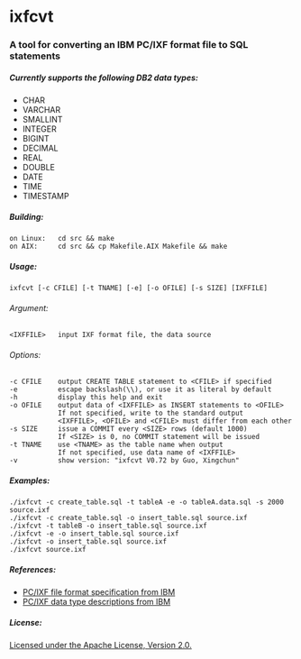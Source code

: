 # ixfcvt

### A tool for converting an IBM PC/IXF format file to SQL statements

##### Currently supports the following DB2 data types:
- CHAR
- VARCHAR
- SMALLINT
- INTEGER
- BIGINT
- DECIMAL
- REAL
- DOUBLE
- DATE
- TIME
- TIMESTAMP

##### Building:
    on Linux:   cd src && make
    on AIX:     cd src && cp Makefile.AIX Makefile && make

##### Usage:
    ixfcvt [-c CFILE] [-t TNAME] [-e] [-o OFILE] [-s SIZE] [IXFFILE]
###### Argument:
    <IXFFILE>   input IXF format file, the data source
###### Options:
    -c CFILE    output CREATE TABLE statement to <CFILE> if specified
    -e          escape backslash(\\), or use it as literal by default
    -h          display this help and exit
    -o OFILE    output data of <IXFFILE> as INSERT statements to <OFILE>
                If not specified, write to the standard output
                <IXFFILE>, <OFILE> and <CFILE> must differ from each other
    -s SIZE     issue a COMMIT every <SIZE> rows (default 1000)
                If <SIZE> is 0, no COMMIT statement will be issued
    -t TNAME    use <TNAME> as the table name when output
                If not specified, use data name of <IXFFILE>
    -v          show version: "ixfcvt V0.72 by Guo, Xingchun"

##### Examples:
    ./ixfcvt -c create_table.sql -t tableA -e -o tableA.data.sql -s 2000 source.ixf
    ./ixfcvt -c create_table.sql -o insert_table.sql source.ixf
    ./ixfcvt -t tableB -o insert_table.sql source.ixf
    ./ixfcvt -e -o insert_table.sql source.ixf
    ./ixfcvt -o insert_table.sql source.ixf
    ./ixfcvt source.ixf

##### References:
- [PC/IXF file format specification from IBM](https://www-01.ibm.com/support/knowledgecenter/api/content/SSEPGG_10.5.0/com.ibm.db2.luw.admin.dm.doc/doc/r0004668.html)
- [PC/IXF data type descriptions from
IBM](https://www-01.ibm.com/support/knowledgecenter/api/content/SSEPGG_10.5.0/com.ibm.db2.luw.admin.dm.doc/doc/r0008742.html)

#####  License:
[Licensed under the Apache License, Version 2.0.](http://www.apache.org/licenses/LICENSE-2.0)

